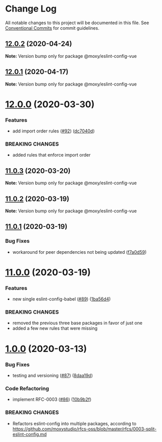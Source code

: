 # Change Log

All notable changes to this project will be documented in this file.
See [Conventional Commits](https://conventionalcommits.org) for commit guidelines.

## [12.0.2](https://github.com/moxystudio/eslint-config/compare/v12.0.1...v12.0.2) (2020-04-24)

**Note:** Version bump only for package @moxy/eslint-config-vue





## [12.0.1](https://github.com/moxystudio/eslint-config/compare/v12.0.0...v12.0.1) (2020-04-17)

**Note:** Version bump only for package @moxy/eslint-config-vue





# [12.0.0](https://github.com/moxystudio/eslint-config/compare/v11.0.3...v12.0.0) (2020-03-30)


### Features

* add import order rules ([#92](https://github.com/moxystudio/eslint-config/issues/92)) ([dc7040d](https://github.com/moxystudio/eslint-config/commit/dc7040d87292961f226bb5b64f6e164884ec2b73))


### BREAKING CHANGES

* added rules that enforce import order





## [11.0.3](https://github.com/moxystudio/eslint-config/compare/v11.0.2...v11.0.3) (2020-03-20)

**Note:** Version bump only for package @moxy/eslint-config-vue





## [11.0.2](https://github.com/moxystudio/eslint-config/compare/v11.0.1...v11.0.2) (2020-03-19)

**Note:** Version bump only for package @moxy/eslint-config-vue





## [11.0.1](https://github.com/moxystudio/eslint-config/compare/v11.0.0...v11.0.1) (2020-03-19)


### Bug Fixes

* workaround for peer dependencies not being updated ([f7a0d59](https://github.com/moxystudio/eslint-config/commit/f7a0d59dafbdd67c434f006e171c9acdc65dcdf8))





# [11.0.0](https://github.com/moxystudio/eslint-config/compare/v1.0.0...v11.0.0) (2020-03-19)


### Features

* new single eslint-config-babel ([#89](https://github.com/moxystudio/eslint-config/issues/89)) ([1ba56d4](https://github.com/moxystudio/eslint-config/commit/1ba56d4da96bcaae6e8450fd576f3afe60a77576))


### BREAKING CHANGES

* removed the previous three base packages in favor of just one
* added a few new rules that were missing





# [1.0.0](https://github.com/moxystudio/eslint-config/compare/v10.1.1...v1.0.0) (2020-03-13)


### Bug Fixes

* testing and versioning ([#87](https://github.com/moxystudio/eslint-config/issues/87)) ([8daa19d](https://github.com/moxystudio/eslint-config/commit/8daa19d491d8bade13da3c2f68edfdf311ea13aa))


### Code Refactoring

* implement RFC-0003 ([#86](https://github.com/moxystudio/eslint-config/issues/86)) ([10b9b2f](https://github.com/moxystudio/eslint-config/commit/10b9b2f771592248fb14fa7dbceb16b590046416))


### BREAKING CHANGES

* Refactors eslint-config into multiple packages,
according to https://github.com/moxystudio/rfcs-oss/blob/master/rfcs/0003-split-eslint-config.md
